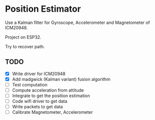 # Position Estimator

Use a Kalman filter for Gyroscope, Accelerometer and Magnetometer of ICM20948.

Project on ESP32.

Try to recover path.

## TODO

- [X] Write driver for ICM20948
- [X] Add madgwick (Kalman variant) fusion algorithm
- [ ] Test computation
- [ ] Compute acceleration from attitude
- [ ] Integrate to get the position estimation
- [ ] Code wifi driver to get data
- [ ] Write packets to get data
- [ ] Calibrate Magnetometer, Accelerometer
